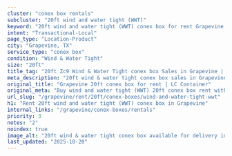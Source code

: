 ```yaml
---
cluster: "conex box rentals"
subcluster: "20ft wind and water tight (WWT)"
keyword: "20ft wind and water tight (WWT) conex box for rent Grapevine, TX"
intent: "Transactional-Local"
page_type: "Location-Product"
city: "Grapevine, TX"
service_type: "conex box"
condition: "Wind & Water Tight"
size: "20ft"
title_tag: "20ft Zc9 Wind & Water Tight conex box Sales in Grapevine | LC Container"
meta_description: "20ft wind & water tight conex box sales in Grapevine. Fast delivery, competitive pricing. Serving conex boxes area. Quote ID: T9U. Call (214) 524-4168 for your free quote today."
original_title: "Grapevine 20ft conex box for rent | LC Container"
original_meta: "Buy wind and water tight (WWT) 20ft conex box rent with local delivery in Grapevine, TX. LC Container — local Since 2003. Request a fast quote today."
url_slug: "/grapevine/rent/20ft/conex-boxes/wind-and-water-tight-wwt"
h1: "Rent 20ft wind and water tight (WWT) conex box in Grapevine"
internal_links: "/grapevine/conex-boxes/rentals"
priority: 3
notes: "2"
noindex: true
image_alt: "20ft wind & water tight conex box available for delivery in Grapevine"
last_updated: "2025-10-20"
---
```


<!-- TODO: Add unique city/inventory copy, images, and internal links here. -->
